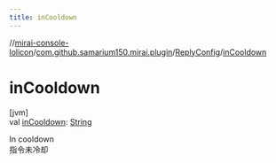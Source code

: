 ```yaml
---
title: inCooldown
---
```

//[mirai-console-lolicon](../../../index.html)/[com.github.samarium150.mirai.plugin](../index.html)/[ReplyConfig](index.html)/[inCooldown](in-cooldown.html)



# inCooldown



[jvm]\
val [inCooldown](in-cooldown.html): [String](https://kotlinlang.org/api/latest/jvm/stdlib/kotlin/-string/index.html)



In cooldown <br> 指令未冷却





